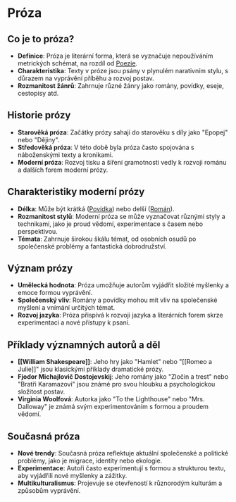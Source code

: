# Próza

## Co je to próza?

- **Definice**: Próza je literární forma, která se vyznačuje nepoužíváním metrických schémat, na rozdíl od [Poezie](Poezie.md).
- **Charakteristika**: Texty v próze jsou psány v plynulém narativním stylu, s důrazem na vyprávění příběhu a rozvoj postav.
- **Rozmanitost žánrů**: Zahrnuje různé žánry jako romány, povídky, eseje, cestopisy atd.

## Historie prózy

- **Starověká próza**: Začátky prózy sahají do starověku s díly jako "Epopej" nebo "Dějiny".
- **Středověká próza**: V této době byla próza často spojována s náboženskými texty a kronikami.
- **Moderní próza**: Rozvoj tisku a šíření gramotnosti vedly k rozvoji románu a dalších forem moderní prózy.

## Charakteristiky moderní prózy

- **Délka**: Může být krátká ([Povídka](Povídka.md)) nebo delší ([Román](Román.md)).
- **Rozmanitost stylů**: Moderní próza se může vyznačovat různými styly a technikami, jako je proud vědomí, experimentace s časem nebo perspektivou.
- **Témata**: Zahrnuje širokou škálu témat, od osobních osudů po společenské problémy a fantastická dobrodružství.

## Význam prózy

- **Umělecká hodnota**: Próza umožňuje autorům vyjádřit složité myšlenky a emoce formou vyprávění.
- **Společenský vliv**: Romány a povídky mohou mít vliv na společenské myšlení a vnímání určitých témat.
- **Rozvoj jazyka**: Próza přispívá k rozvoji jazyka a literárních forem skrze experimentaci a nové přístupy k psaní.

## Příklady významných autorů a děl

- **[[William Shakespeare]]**: Jeho hry jako "Hamlet" nebo "[[Romeo a Julie]]" jsou klasickými příklady dramatické prózy.
- **Fjodor Michajlovič Dostojevskij**: Jeho romány jako "Zločin a trest" nebo "Bratři Karamazovi" jsou známé pro svou hloubku a psychologickou složitost postav.
- **Virginia Woolfová**: Autorka jako "To the Lighthouse" nebo "Mrs. Dalloway" je známá svým experimentováním s formou a proudem vědomí.

## Současná próza

- **Nové trendy**: Současná próza reflektuje aktuální společenské a politické problémy, jako je migrace, identity nebo ekologie.
- **Experimentace**: Autoři často experimentují s formou a strukturou textu, aby vyjádřili nové myšlenky a zážitky.
- **Multikulturalismus**: Projevuje se otevřeností k různorodým kulturám a způsobům vyprávění.